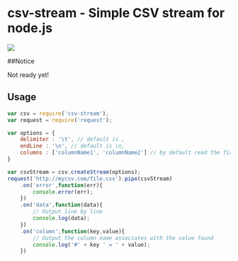 # csv-stream - Simple CSV stream for node.js

[![](https://secure.travis-ci.org/lbdremy/node-csv-stream.png)](http://travis-ci.org/#!/lbdremy/node-csv-stream)

##Notice

Not ready yet!

## Usage

```js
var csv = require('csv-stream'),
var request = require('request');

var options = {
	delimiter : '\t', // default is ,
	endLine : '\n', // default is \n,
	columns : ['columnName1', 'columnName2'] // by default read the first line and use values found as columns 
}

var csvStream = csv.createStream(options);
request('http://mycsv.com/file.csv').pipe(csvStream)
	.on('error',function(err){
		console.error(err);
	})
	.on('data',function(data){
		// Output line by line
		console.log(data);
	})
	.on('column',function(key,value){
		// Output the column name associates with the value found
		console.log('#' + key ' = ' + value);
	})
```